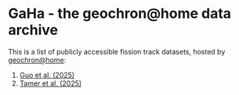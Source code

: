 # GaHa - the geochron@home data archive

This is a list of publicly accessible fission track datasets, hosted by [geochron@home](https://isoplotr.es.ucl.ac.uk/geochron@home/ftc/):

1. [Guo et al. (2025)](Guo2025.md)
2. [Tamer et al. (2025)](Tamer2025.md)
